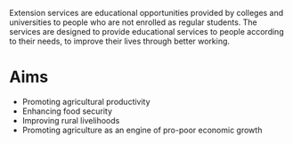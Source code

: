 Extension services are educational opportunities provided by colleges and universities to people who are not enrolled as regular students. The services are designed to provide educational services to people according to their needs, to improve their lives through better working.
# Aims
- Promoting agricultural productivity
- Enhancing food security
- Improving rural livelihoods
- Promoting agriculture as an engine of pro-poor economic growth
